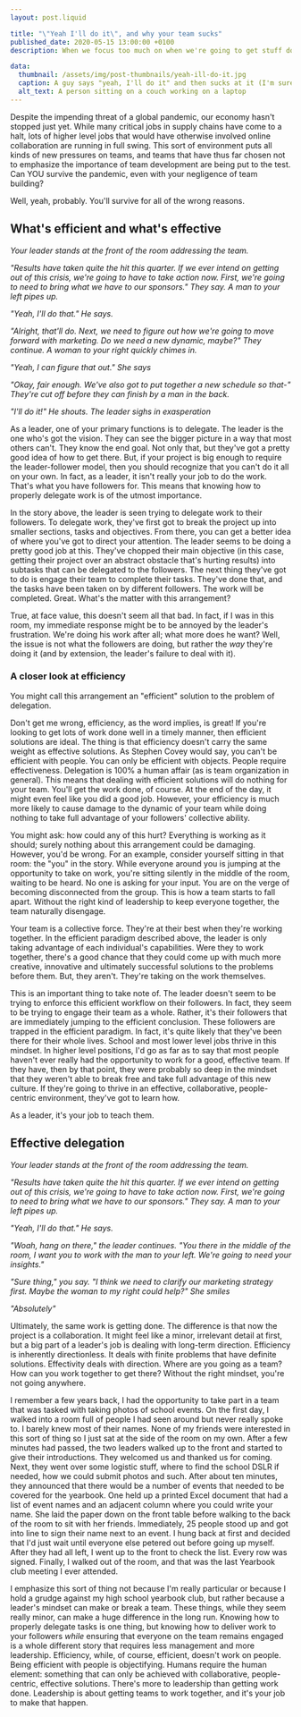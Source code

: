 ```yaml
---
layout: post.liquid

title: "\"Yeah I'll do it\", and why your team sucks"
published_date: 2020-05-15 13:00:00 +0100
description: When we focus too much on when we're going to get stuff done, we forget to ensure both that we're doing the right things and that we're doing them in the right way

data:
  thumbnail: /assets/img/post-thumbnails/yeah-ill-do-it.jpg
  caption: A guy says "yeah, I'll do it" and then sucks at it (I'm sure he's actually great at his job but that wouldn't serve the purpose of this article). Photo by Surface on Unsplash.
  alt_text: A person sitting on a couch working on a laptop
---
```


Despite the impending threat of a global pandemic, our economy hasn't stopped just yet. While many critical jobs in supply chains have come to a halt, lots of higher level jobs that would have otherwise involved online collaboration are running in full swing. This sort of environment puts all kinds of new pressures on teams, and teams that have thus far chosen not to emphasize the importance of team development are being put to the test. Can YOU survive the pandemic, even with your negligence of team building?

Well, yeah, probably. You'll survive for all of the wrong reasons.<span data-separator></span>

## What's efficient and what's effective

_Your leader stands at the front of the room addressing the team._

_"Results have taken quite the hit this quarter. If we ever intend on getting out of this crisis, we're going to have to take action now. First, we're going to need to bring what we have to our sponsors." They say. A man to your left pipes up._

_"Yeah, I'll do that." He says._

_"Alright, that'll do. Next, we need to figure out how we're going to move forward with marketing. Do we need a new dynamic, maybe?" They continue. A woman to your right quickly chimes in._

_"Yeah, I can figure that out." She says_

_"Okay, fair enough. We've also got to put together a new schedule so that-" They're cut off before they can finish by a man in the back._

_"I'll do it!" He shouts. The leader sighs in exasperation_

As a leader, one of your primary functions is to delegate. The leader is the one who's got the vision. They can see the bigger picture in a way that most others can't. They know the end goal. Not only that, but they've got a pretty good idea of how to get there. But, if your project is big enough to require the leader-follower model, then you should recognize that you can't do it all on your own. In fact, as a leader, it isn't really your job to do the work. That's what you have followers for. This means that knowing how to properly delegate work is of the utmost importance.

In the story above, the leader is seen trying to delegate work to their followers. To delegate work, they've first got to break the project up into smaller sections, tasks and objectives. From there, you can get a better idea of where you've got to direct your attention. The leader seems to be doing a pretty good job at this. They've chopped their main objective (in this case, getting their project over an abstract obstacle that's hurting results) into subtasks that can be delegated to the followers. The next thing they've got to do is engage their team to complete their tasks. They've done that, and the tasks have been taken on by different followers. The work will be completed. Great. What's the matter with this arrangement?

True, at face value, this doesn't seem all that bad. In fact, if I was in this room, my immediate response might be to be annoyed by the leader's frustration. We're doing his work after all; what more does he want? Well, the issue is not what the followers are doing, but rather the _way_ they're doing it (and by extension, the leader's failure to deal with it).

### A closer look at efficiency

You might call this arrangement an "efficient" solution to the problem of delegation.

Don't get me wrong, efficiency, as the word implies, is great! If you're looking to get lots of work done well in a timely manner, then efficient solutions are ideal. The thing is that efficiency doesn't carry the same weight as effective solutions. As Stephen Covey would say, you can't be efficient with people. You can only be efficient with objects. People require effectiveness. Delegation is 100% a human affair (as is team organization in general). This means that dealing with efficient solutions will do nothing for your team. You'll get the work done, of course. At the end of the day, it might even feel like you did a good job. However, your efficiency is much more likely to cause damage to the dynamic of your team while doing nothing to take full advantage of your followers' collective ability.

You might ask: how could any of this hurt? Everything is working as it should; surely nothing about this arrangement could be damaging. However, you'd be wrong. For an example, consider yourself sitting in that room: the "you" in the story. While everyone around you is jumping at the opportunity to take on work, you're sitting silently in the middle of the room, waiting to be heard. No one is asking for your input. You are on the verge of becoming disconnected from the group. This is how a team starts to fall apart. Without the right kind of leadership to keep everyone together, the team naturally disengage.

Your team is a collective force. They're at their best when they're working together. In the efficient paradigm described above, the leader is only taking advantage of each individual's capabilities. Were they to work together, there's a good chance that they could come up with much more creative, innovative and ultimately successful solutions to the problems before them. But, they aren't. They're taking on the work themselves.

This is an important thing to take note of. The leader doesn't seem to be trying to enforce this efficient workflow on their followers. In fact, they seem to be trying to engage their team as a whole. Rather, it's their followers that are immediately jumping to the efficient conclusion. These followers are trapped in the efficient paradigm. In fact, it's quite likely that they've been there for their whole lives. School and most lower level jobs thrive in this mindset. In higher level positions, I'd go as far as to say that most people haven't ever really had the opportunity to work for a good, effective team. If they have, then by that point, they were probably so deep in the mindset that they weren't able to break free and take full advantage of this new culture. If they're going to thrive in an effective, collaborative, people-centric environment, they've got to learn how.

As a leader, it's your job to teach them.

## Effective delegation

_Your leader stands at the front of the room addressing the team._

_"Results have taken quite the hit this quarter. If we ever intend on getting out of this crisis, we're going to have to take action now. First, we're going to need to bring what we have to our sponsors." They say. A man to your left pipes up._

_"Yeah, I'll do that." He says._

_"Woah, hang on there," the leader continues. "You there in the middle of the room, I want you to work with the man to your left. We're going to need your insights."_

_"Sure thing," you say. "I think we need to clarify our marketing strategy first. Maybe the woman to my right could help?" She smiles_

_"Absolutely"_

Ultimately, the same work is getting done. The difference is that now the project is a collaboration. It might feel like a minor, irrelevant detail at first, but a big part of a leader's job is dealing with long-term direction. Efficiency is inherently directionless. It deals with finite problems that have definite solutions. Effectivity deals with direction. Where are you going as a team? How can you work together to get there? Without the right mindset, you're not going anywhere.

I remember a few years back, I had the opportunity to take part in a team that was tasked with taking photos of school events. On the first day, I walked into a room full of people I had seen around but never really spoke to. I barely knew most of their names. None of my friends were interested in this sort of thing so I just sat at the side of the room on my own. After a few minutes had passed, the two leaders walked up to the front and started to give their introductions. They welcomed us and thanked us for coming. Next, they went over some logistic stuff, where to find the school DSLR if needed, how we could submit photos and such. After about ten minutes, they announced that there would be a number of events that needed to be covered for the yearbook. One held up a printed Excel document that had a list of event names and an adjacent column where you could write your name. She laid the paper down on the front table before walking to the back of the room to sit with her friends. Immediately, 25 people stood up and got into line to sign their name next to an event. I hung back at first and decided that I'd just wait until everyone else petered out before going up myself. After they had all left, I went up to the front to check the list. Every row was signed. Finally, I walked out of the room, and that was the last Yearbook club meeting I ever attended.

I emphasize this sort of thing not because I'm really particular or because I hold a grudge against my high school yearbook club, but rather because a leader's mindset can make or break a team. These things, while they seem really minor, can make a huge difference in the long run. Knowing how to properly delegate tasks is one thing, but knowing how to deliver work to your followers _while_ ensuring that everyone on the team remains engaged is a whole different story that requires less management and more leadership. Efficiency, while, of course, efficient, doesn't work on people. Being efficient with people is objectifying. Humans require the human element: something that can only be achieved with collaborative, people-centric, effective solutions. There's more to leadership than getting work done. Leadership is about getting teams to work together, and it's your job to make that happen.
